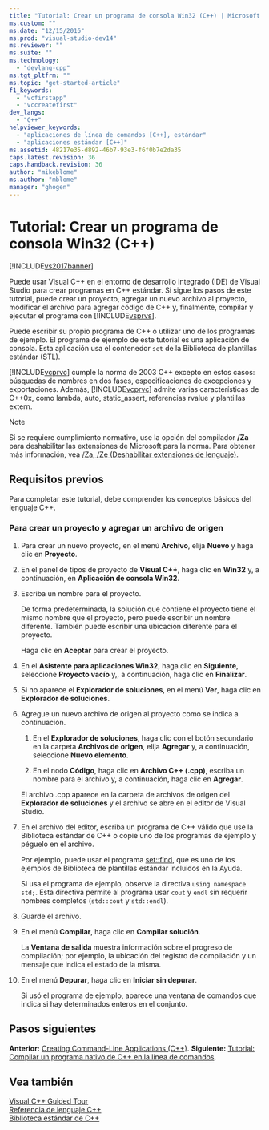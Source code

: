 ```yaml
---
title: "Tutorial: Crear un programa de consola Win32 (C++) | Microsoft Docs"
ms.custom: ""
ms.date: "12/15/2016"
ms.prod: "visual-studio-dev14"
ms.reviewer: ""
ms.suite: ""
ms.technology: 
  - "devlang-cpp"
ms.tgt_pltfrm: ""
ms.topic: "get-started-article"
f1_keywords: 
  - "vcfirstapp"
  - "vccreatefirst"
dev_langs: 
  - "C++"
helpviewer_keywords: 
  - "aplicaciones de línea de comandos [C++], estándar"
  - "aplicaciones estándar [C++]"
ms.assetid: 48217e35-d892-46b7-93e3-f6f0b7e2da35
caps.latest.revision: 36
caps.handback.revision: 36
author: "mikeblome"
ms.author: "mblome"
manager: "ghogen"
---
```

# Tutorial: Crear un programa de consola Win32 (C++)
[!INCLUDE[vs2017banner](../assembler/inline/includes/vs2017banner.md)]

Puede usar Visual C\+\+ en el entorno de desarrollo integrado \(IDE\) de Visual Studio para crear programas en C\+\+ estándar.  Si sigue los pasos de este tutorial, puede crear un proyecto, agregar un nuevo archivo al proyecto, modificar el archivo para agregar código de C\+\+ y, finalmente, compilar y ejecutar el programa con [!INCLUDE[vsprvs](../assembler/masm/includes/vsprvs_md.md)].  
  
 Puede escribir su propio programa de C\+\+ o utilizar uno de los programas de ejemplo.  El programa de ejemplo de este tutorial es una aplicación de consola.  Esta aplicación usa el contenedor `set` de la Biblioteca de plantillas estándar \(STL\).  
  
 [!INCLUDE[vcprvc](../build/includes/vcprvc_md.md)] cumple la norma de 2003 C\+\+ excepto en estos casos: búsquedas de nombres en dos fases, especificaciones de excepciones y exportaciones.  Además, [!INCLUDE[vcprvc](../build/includes/vcprvc_md.md)] admite varias características de C\+\+0x, como lambda, auto, static\_assert, referencias rvalue y plantillas extern.  
  
> [!NOTE]
>  Si se requiere cumplimiento normativo, use la opción del compilador **\/Za** para deshabilitar las extensiones de Microsoft para la norma.  Para obtener más información, vea [\/Za, \/Ze \(Deshabilitar extensiones de lenguaje\)](../build/reference/za-ze-disable-language-extensions.md).  
  
## Requisitos previos  
 Para completar este tutorial, debe comprender los conceptos básicos del lenguaje C\+\+.  
  
### Para crear un proyecto y agregar un archivo de origen  
  
1.  Para crear un nuevo proyecto, en el menú **Archivo**, elija **Nuevo** y haga clic en **Proyecto**.  
  
2.  En el panel de tipos de proyecto de **Visual C\+\+**, haga clic en **Win32** y, a continuación, en **Aplicación de consola Win32**.  
  
3.  Escriba un nombre para el proyecto.  
  
     De forma predeterminada, la solución que contiene el proyecto tiene el mismo nombre que el proyecto, pero puede escribir un nombre diferente.  También puede escribir una ubicación diferente para el proyecto.  
  
     Haga clic en **Aceptar** para crear el proyecto.  
  
4.  En el **Asistente para aplicaciones Win32**, haga clic en **Siguiente**, seleccione **Proyecto vacío** y,, a continuación, haga clic en **Finalizar**.  
  
5.  Si no aparece el **Explorador de soluciones**, en el menú **Ver**, haga clic en **Explorador de soluciones**.  
  
6.  Agregue un nuevo archivo de origen al proyecto como se indica a continuación.  
  
    1.  En el **Explorador de soluciones**, haga clic con el botón secundario en la carpeta **Archivos de origen**, elija **Agregar** y, a continuación, seleccione **Nuevo elemento**.  
  
    2.  En el nodo **Código**, haga clic en **Archivo C\+\+ \(.cpp\)**, escriba un nombre para el archivo y, a continuación, haga clic en **Agregar**.  
  
     El archivo .cpp aparece en la carpeta de archivos de origen del **Explorador de soluciones** y el archivo se abre en el editor de Visual Studio.  
  
7.  En el archivo del editor, escriba un programa de C\+\+ válido que use la Biblioteca estándar de C\+\+ o copie uno de los programas de ejemplo y péguelo en el archivo.  
  
     Por ejemplo, puede usar el programa [set::find](../misc/set-find-stl-samples.md), que es uno de los ejemplos de Biblioteca de plantillas estándar incluidos en la Ayuda.  
  
     Si usa el programa de ejemplo, observe la directiva `using namespace std;`.  Esta directiva permite al programa usar `cout` y `endl` sin requerir nombres completos \(`std::cout` y `std::endl`\).  
  
8.  Guarde el archivo.  
  
9. En el menú **Compilar**, haga clic en **Compilar solución**.  
  
     La **Ventana de salida** muestra información sobre el progreso de compilación; por ejemplo, la ubicación del registro de compilación y un mensaje que indica el estado de la misma.  
  
10. En el menú **Depurar**, haga clic en **Iniciar sin depurar**.  
  
     Si usó el programa de ejemplo, aparece una ventana de comandos que indica si hay determinados enteros en el conjunto.  
  
## Pasos siguientes  
 **Anterior:** [Creating Command\-Line Applications \(C\+\+\)](http://msdn.microsoft.com/es-es/2505d9ed-aca4-426a-9071-078a2d707254).  **Siguiente:** [Tutorial: Compilar un programa nativo de C\+\+ en la línea de comandos](../build/walkthrough-compiling-a-native-cpp-program-on-the-command-line.md).  
  
## Vea también  
 [Visual C\+\+ Guided Tour](http://msdn.microsoft.com/es-es/499cb66f-7df1-45d6-8b6b-33d94fd1f17c)   
 [Referencia de lenguaje C\+\+](../cpp/cpp-language-reference.md)   
 [Biblioteca estándar de C\+\+](../standard-library/cpp-standard-library-reference.md)